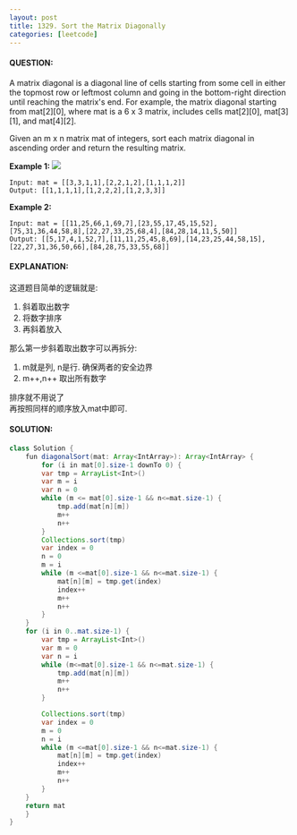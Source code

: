 ```yaml
---
layout: post
title: 1329. Sort the Matrix Diagonally
categories: [leetcode]
---
```

#### QUESTION:
A matrix diagonal is a diagonal line of cells starting from some cell in either the topmost row or leftmost column and going in the bottom-right direction until reaching the matrix's end. For example, the matrix diagonal starting from mat[2][0], where mat is a 6 x 3 matrix, includes cells mat[2][0], mat[3][1], and mat[4][2].

Given an m x n matrix mat of integers, sort each matrix diagonal in ascending order and return the resulting matrix.

 

__Example 1:__
![](https://assets.leetcode.com/uploads/2020/01/21/1482_example_1_2.png)
```
Input: mat = [[3,3,1,1],[2,2,1,2],[1,1,1,2]]
Output: [[1,1,1,1],[1,2,2,2],[1,2,3,3]]
```
__Example 2:__
```
Input: mat = [[11,25,66,1,69,7],[23,55,17,45,15,52],[75,31,36,44,58,8],[22,27,33,25,68,4],[84,28,14,11,5,50]]
Output: [[5,17,4,1,52,7],[11,11,25,45,8,69],[14,23,25,44,58,15],[22,27,31,36,50,66],[84,28,75,33,55,68]]
```
#### EXPLANATION:
这道题目简单的逻辑就是:  
1. 斜着取出数字
2. 将数字排序
3. 再斜着放入  

那么第一步斜着取出数字可以再拆分: 
1. m就是列, n是行. 确保两者的安全边界
2. m++,n++ 取出所有数字

排序就不用说了  
再按照同样的顺序放入mat中即可.

#### SOLUTION:
```java
class Solution {
    fun diagonalSort(mat: Array<IntArray>): Array<IntArray> {
        for (i in mat[0].size-1 downTo 0) {
        var tmp = ArrayList<Int>()
        var m = i
        var n = 0
        while (m <= mat[0].size-1 && n<=mat.size-1) {
            tmp.add(mat[n][m])
            m++
            n++
        }
        Collections.sort(tmp)
        var index = 0
        n = 0
        m = i
        while (m <=mat[0].size-1 && n<=mat.size-1) {
            mat[n][m] = tmp.get(index)
            index++
            m++
            n++
        }
    }
    for (i in 0..mat.size-1) {
        var tmp = ArrayList<Int>()
        var m = 0
        var n = i
        while (m<=mat[0].size-1 && n<=mat.size-1) {
            tmp.add(mat[n][m])
            m++
            n++
        }

        Collections.sort(tmp)
        var index = 0
        m = 0
        n = i
        while (m <=mat[0].size-1 && n<=mat.size-1) {
            mat[n][m] = tmp.get(index)
            index++
            m++
            n++
        }
    }
    return mat
    }
}
```

